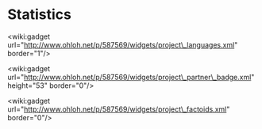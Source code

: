 # Statistics #

&lt;wiki:gadget url="http://www.ohloh.net/p/587569/widgets/project\_languages.xml" border="1"/&gt;

&lt;wiki:gadget url="http://www.ohloh.net/p/587569/widgets/project\_partner\_badge.xml" height="53" border="0"/&gt;

&lt;wiki:gadget url="http://www.ohloh.net/p/587569/widgets/project\_factoids.xml" border="0"/&gt;
